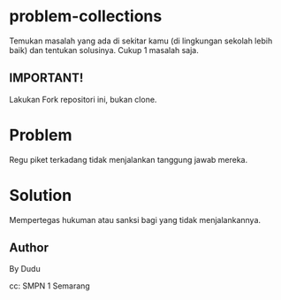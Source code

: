 # problem-collections
Temukan masalah yang ada di sekitar kamu (di lingkungan sekolah lebih baik) dan tentukan solusinya. 
Cukup 1 masalah saja.

## IMPORTANT!
Lakukan Fork repositori ini, bukan clone.

# Problem
Regu piket terkadang tidak menjalankan
tanggung jawab mereka.

# Solution
Mempertegas hukuman atau sanksi bagi yang
tidak menjalankannya.

## Author
By Dudu


cc: SMPN 1 Semarang
